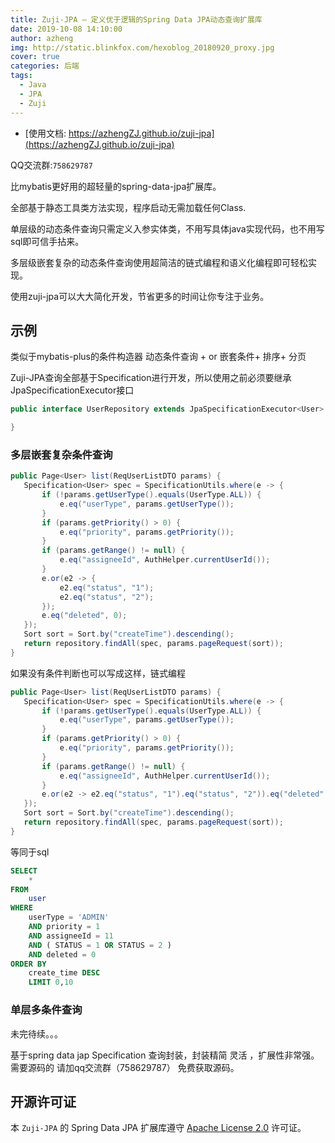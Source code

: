 ```yaml
---
title: Zuji-JPA — 定义优于逻辑的Spring Data JPA动态查询扩展库
date: 2019-10-08 14:10:00
author: azheng
img: http://static.blinkfox.com/hexoblog_20180920_proxy.jpg
cover: true
categories: 后端
tags:
  - Java
  - JPA
  - Zuji
---
```


- [使用文档: https://azhengZJ.github.io/zuji-jpa](https://azhengZJ.github.io/zuji-jpa)

QQ交流群:`758629787`

比mybatis更好用的超轻量的spring-data-jpa扩展库。

全部基于静态工具类方法实现，程序启动无需加载任何Class.

单层级的动态条件查询只需定义入参实体类，不用写具体java实现代码，也不用写sql即可信手拈来。

多层级嵌套复杂的动态条件查询使用超简洁的链式编程和语义化编程即可轻松实现。

使用zuji-jpa可以大大简化开发，节省更多的时间让你专注于业务。


## 示例  

类似于mybatis-plus的条件构造器
动态条件查询 + or 嵌套条件+ 排序+ 分页

Zuji-JPA查询全部基于Specification进行开发，所以使用之前必须要继承JpaSpecificationExecutor接口
```java
public interface UserRepository extends JpaSpecificationExecutor<User> {

}
```

### 多层嵌套复杂条件查询

```java
public Page<User> list(ReqUserListDTO params) {
   Specification<User> spec = SpecificationUtils.where(e -> {
       if (!params.getUserType().equals(UserType.ALL)) {
           e.eq("userType", params.getUserType());
       }
       if (params.getPriority() > 0) {
           e.eq("priority", params.getPriority());
       }
       if (params.getRange() != null) {
           e.eq("assigneeId", AuthHelper.currentUserId());
       }
       e.or(e2 -> {
           e2.eq("status", "1");
           e2.eq("status", "2");
       });
       e.eq("deleted", 0);
   });
   Sort sort = Sort.by("createTime").descending();
   return repository.findAll(spec, params.pageRequest(sort));
}
```
如果没有条件判断也可以写成这样，链式编程

```java
public Page<User> list(ReqUserListDTO params) {
   Specification<User> spec = SpecificationUtils.where(e -> {
       if (!params.getUserType().equals(UserType.ALL)) {
           e.eq("userType", params.getUserType());
       }
       if (params.getPriority() > 0) {
           e.eq("priority", params.getPriority());
       }
       if (params.getRange() != null) {
           e.eq("assigneeId", AuthHelper.currentUserId());
       }
       e.or(e2 -> e2.eq("status", "1").eq("status", "2")).eq("deleted", 0);
   });
   Sort sort = Sort.by("createTime").descending();
   return repository.findAll(spec, params.pageRequest(sort));
}
```

等同于sql

```sql
SELECT
	* 
FROM
	user
WHERE
	userType = 'ADMIN' 
	AND priority = 1 
	AND assigneeId = 11 
	AND ( STATUS = 1 OR STATUS = 2 ) 
	AND deleted = 0 
ORDER BY
	create_time DESC 
	LIMIT 0,10
```

### 单层多条件查询

未完待续。。。


基于spring data jap Specification 查询封装，封装精简 灵活 ，扩展性非常强。
需要源码的  请加qq交流群（758629787） 免费获取源码。


## 开源许可证

本 `Zuji-JPA` 的 Spring Data JPA 扩展库遵守 [Apache License 2.0](http://www.apache.org/licenses/LICENSE-2.0) 许可证。

